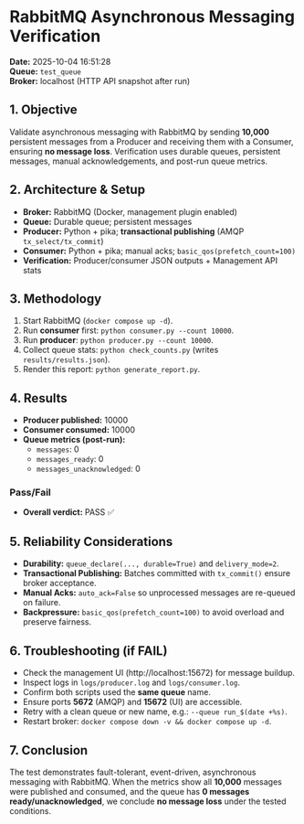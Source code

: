 # RabbitMQ Asynchronous Messaging Verification

**Date:** 2025-10-04 16:51:28  
**Queue:** `test_queue`  
**Broker:** localhost (HTTP API snapshot after run)

## 1. Objective
Validate asynchronous messaging with RabbitMQ by sending **10,000** persistent messages from a Producer and receiving them with a Consumer, ensuring **no message loss**. Verification uses durable queues, persistent messages, manual acknowledgements, and post-run queue metrics.

## 2. Architecture & Setup
- **Broker:** RabbitMQ (Docker, management plugin enabled)
- **Queue:** Durable queue; persistent messages
- **Producer:** Python + pika; **transactional publishing** (AMQP `tx_select/tx_commit`)
- **Consumer:** Python + pika; manual acks; `basic_qos(prefetch_count=100)`
- **Verification:** Producer/consumer JSON outputs + Management API stats

## 3. Methodology
1. Start RabbitMQ (`docker compose up -d`).
2. Run **consumer** first: `python consumer.py --count 10000`.
3. Run **producer**: `python producer.py --count 10000`.
4. Collect queue stats: `python check_counts.py` (writes `results/results.json`).
5. Render this report: `python generate_report.py`.

## 4. Results
- **Producer published:** 10000
- **Consumer consumed:** 10000
- **Queue metrics (post-run):**
  - `messages`: 0
  - `messages_ready`: 0
  - `messages_unacknowledged`: 0

### Pass/Fail
- **Overall verdict:** PASS ✅

## 5. Reliability Considerations
- **Durability:** `queue_declare(..., durable=True)` and `delivery_mode=2`.
- **Transactional Publishing:** Batches committed with `tx_commit()` ensure broker acceptance.
- **Manual Acks:** `auto_ack=False` so unprocessed messages are re-queued on failure.
- **Backpressure:** `basic_qos(prefetch_count=100)` to avoid overload and preserve fairness.

## 6. Troubleshooting (if FAIL)
- Check the management UI (http://localhost:15672) for message buildup.
- Inspect logs in `logs/producer.log` and `logs/consumer.log`.
- Confirm both scripts used the **same queue** name.
- Ensure ports **5672** (AMQP) and **15672** (UI) are accessible.
- Retry with a clean queue or new name, e.g.: `--queue run_$(date +%s)`.
- Restart broker: `docker compose down -v && docker compose up -d`.

## 7. Conclusion
The test demonstrates fault-tolerant, event-driven, asynchronous messaging with RabbitMQ. When the metrics show all **10,000** messages were published and consumed, and the queue has **0 messages ready/unacknowledged**, we conclude **no message loss** under the tested conditions.
